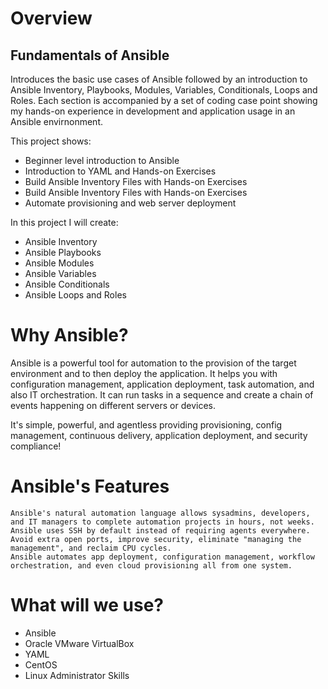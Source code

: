 # Overview

## Fundamentals of Ansible

Introduces the basic use cases of Ansible followed by an introduction to Ansible Inventory, Playbooks, Modules, Variables, Conditionals, Loops and Roles. 
Each section is accompanied by a set of coding case point showing my hands-on experience in development and application usage in an Ansible envirnonment.


This project shows:

- Beginner level introduction to Ansible
- Introduction to YAML and Hands-on Exercises
- Build Ansible Inventory Files with Hands-on Exercises
- Build Ansible Inventory Files with Hands-on Exercises
- Automate provisioning and web server deployment

In this project I will create:

- Ansible Inventory
- Ansible Playbooks
- Ansible Modules
- Ansible Variables
- Ansible Conditionals
- Ansible Loops and Roles


# Why Ansible?

Ansible is a powerful tool for automation to the provision of the target environment and to then deploy the application. It helps you with configuration management, application deployment, task automation, and also IT orchestration. It can run tasks in a sequence and create a chain of events happening on different servers or devices. 
 
It's simple, powerful, and agentless providing provisioning, config management, continuous delivery, application deployment, and security compliance!

# Ansible's Features

    Ansible's natural automation language allows sysadmins, developers, and IT managers to complete automation projects in hours, not weeks.
    Ansible uses SSH by default instead of requiring agents everywhere. Avoid extra open ports, improve security, eliminate "managing the management", and reclaim CPU cycles.
    Ansible automates app deployment, configuration management, workflow orchestration, and even cloud provisioning all from one system.

# What will we use?

- Ansible
- Oracle VMware VirtualBox
- YAML
- CentOS
- Linux Administrator Skills

